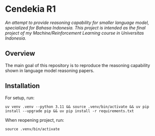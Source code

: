# Cendekia R1

*An attempt to provide reasoning capability for smaller language model, specialized for Bahasa Indonesia. This project is intended as the final project of my Machine/Reinforcement Learning course in Universitas Indonesia.*

## Overview

The main goal of this repository is to reproduce the reasoning capability shown in language model reasoning papers.

## Installation

For setup, run:

```shell
uv venv .venv --python 3.11 && source .venv/bin/activate && uv pip install --upgrade pip && uv pip install -r requirements.txt
```

When reopening project, run:

```shell
source .venv/bin/activate
```